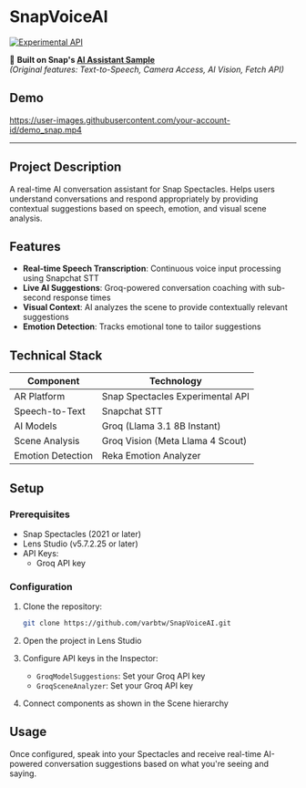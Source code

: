 # SnapVoiceAI

[![Experimental API](https://img.shields.io/badge/Spectacles-Experimental_API-FFFC00?logo=snapchat&labelColor=000000)](https://spectacles.snap.dev)

🔗 **Built on Snap's [AI Assistant Sample](https://github.com/Snapchat/Spectacles-Sample/tree/main/AI%20Assistant)**  
*(Original features: Text-to-Speech, Camera Access, AI Vision, Fetch API)*

## Demo

https://user-images.githubusercontent.com/your-account-id/demo_snap.mp4

---

## Project Description
A real-time AI conversation assistant for Snap Spectacles. Helps users understand conversations and respond appropriately by providing contextual suggestions based on speech, emotion, and visual scene analysis.

## Features
- **Real-time Speech Transcription**: Continuous voice input processing using Snapchat STT
- **Live AI Suggestions**: Groq-powered conversation coaching with sub-second response times
- **Visual Context**: AI analyzes the scene to provide contextually relevant suggestions
- **Emotion Detection**: Tracks emotional tone to tailor suggestions

## Technical Stack
| Component | Technology |
|-----------|-----------|
| AR Platform | Snap Spectacles Experimental API |
| Speech-to-Text | Snapchat STT |
| AI Models | Groq (Llama 3.1 8B Instant) |
| Scene Analysis | Groq Vision (Meta Llama 4 Scout) |
| Emotion Detection | Reka Emotion Analyzer |

## Setup
### Prerequisites
- Snap Spectacles (2021 or later)
- Lens Studio (v5.7.2.25 or later)
- API Keys:
  - Groq API key

### Configuration
1. Clone the repository:
   ```bash
   git clone https://github.com/varbtw/SnapVoiceAI.git
   ```

2. Open the project in Lens Studio

3. Configure API keys in the Inspector:
   - `GroqModelSuggestions`: Set your Groq API key
   - `GroqSceneAnalyzer`: Set your Groq API key

4. Connect components as shown in the Scene hierarchy

## Usage
Once configured, speak into your Spectacles and receive real-time AI-powered conversation suggestions based on what you're seeing and saying.
